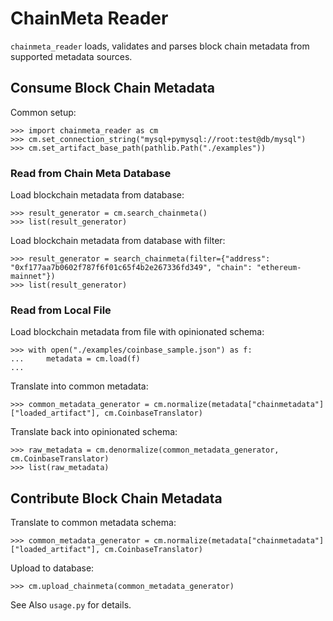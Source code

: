 # ChainMeta Reader
`chainmeta_reader` loads, validates and parses block chain metadata from supported metadata sources.

## Consume Block Chain Metadata
Common setup:
```
>>> import chainmeta_reader as cm
>>> cm.set_connection_string("mysql+pymysql://root:test@db/mysql")
>>> cm.set_artifact_base_path(pathlib.Path("./examples"))
```

### Read from Chain Meta Database
Load blockchain metadata from database:
```
>>> result_generator = cm.search_chainmeta()
>>> list(result_generator)
```

Load blockchain metadata from database with filter:
```
>>> result_generator = search_chainmeta(filter={"address": "0xf177aa7b0602f787f6f01c65f4b2e267336fd349", "chain": "ethereum-mainnet"})
>>> list(result_generator)
```

### Read from Local File
Load blockchain metadata from file with opinionated schema:
```
>>> with open("./examples/coinbase_sample.json") as f:
...     metadata = cm.load(f)
...
```

Translate into common metadata:
```
>>> common_metadata_generator = cm.normalize(metadata["chainmetadata"]["loaded_artifact"], cm.CoinbaseTranslator)
```

Translate back into opinionated schema:
```
>>> raw_metadata = cm.denormalize(common_metadata_generator, cm.CoinbaseTranslator)
>>> list(raw_metadata)
```

## Contribute Block Chain Metadata

Translate to common metadata schema:
```
>>> common_metadata_generator = cm.normalize(metadata["chainmetadata"]["loaded_artifact"], cm.CoinbaseTranslator)
```

Upload to database:
```
>>> cm.upload_chainmeta(common_metadata_generator)
```

See Also `usage.py` for details.
